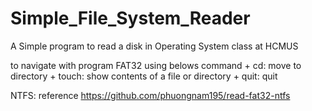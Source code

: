 # Simple_File_System_Reader
A Simple program to read a disk in Operating System class at HCMUS


to navigate with program FAT32
using belows command 
    + cd: move to directory
    + touch: show contents of a file or directory
    + quit: quit

NTFS: reference https://github.com/phuongnam195/read-fat32-ntfs